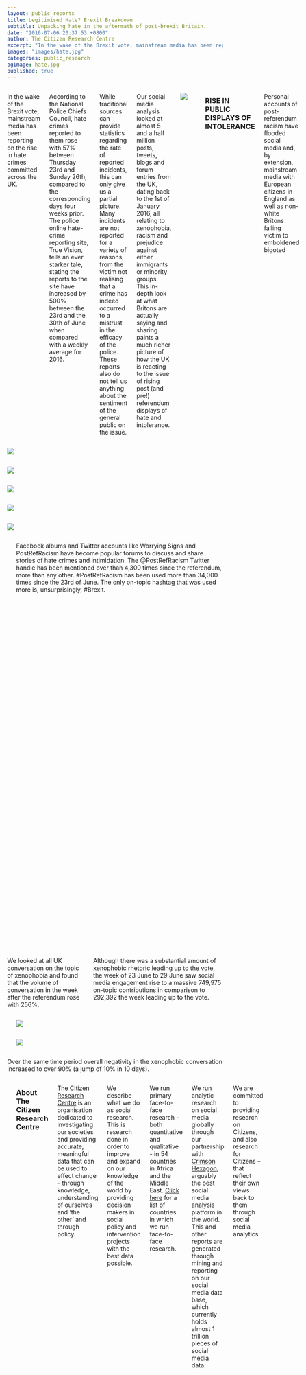 ```yaml
---
layout: public_reports
title: Legitimised Hate? Brexit Breakdown
subtitle: Unpacking hate in the aftermath of post-brexit Britain. 
date: "2016-07-06 20:37:53 +0800"
author: The Citizen Research Centre
excerpt: "In the wake of the Brexit vote, mainstream media has been reporting on the rise in hate crimes committed across the UK."
images: "images/hate.jpg"
categories: public_research
ogimage: hate.jpg
published: true
---
```

<div class="row">
    <div class='medium-2 large-2 columns'>
        <div class='spacing'></div>
    </div>
<div class='medium-8 large-8 columns'>
<p>In the wake of the Brexit vote, mainstream media has been reporting on the rise in hate crimes committed across the UK.</p>

<p>According to the National Police Chiefs Council, hate crimes reported to them rose with 57% between Thursday 23rd and Sunday 26th, compared to the corresponding days four weeks prior. The police online hate-crime reporting site, True Vision, tells an ever starker tale, stating the reports to the site have increased by 500% between the 23rd and the 30th of June when compared with a weekly average for 2016.</p>

<p>While traditional sources can provide statistics regarding the rate of reported incidents, this can only give us a partial picture. Many incidents are not reported for a variety of reasons, from the victim not realising that a crime has indeed occurred to a mistrust in the efficacy of the police. These reports also do not tell us anything about the sentiment of the general public on the issue.</p>

<p>Our social media analysis looked at almost 5 and a half million posts, tweets, blogs and forum entries from the UK, dating back to the 1st of January 2016, all relating to xenophobia, racism and prejudice against  either immigrants or minority groups. This in-depth look at what Britons are actually saying and sharing paints a much richer picture of how the UK is reacting to the issue of rising post (and pre!) referendum displays of hate and intolerance.</p>

<p style="text-align: center;" ><img src="images/blog-images/hate_tweets.jpg"></p>
<div class='spacing'></div>
<h3>RISE IN PUBLIC DISPLAYS OF INTOLERANCE</h3>
<p>Personal accounts of post-referendum racism have flooded social media and, by extension, mainstream media with European citizens in England as well as non-white Britons falling victim to emboldened bigoted </p>
</div>
<div class='medium-2 large-2 columns'>
        <div class='spacing'></div>
    </div>
</div>
<div class="row">
    <div class='medium-1 large-1 columns'>
        <div class='spacing'></div>
    </div>
    <div class='medium-2 large-2 columns'>
        <p ><img src="images/blog-images/hate_tweet_1.jpg"></p>
    </div>
     <div class='medium-2 large-2 columns'>
        <p ><img src="images/blog-images/hate_tweet_2.jpg"></p>
    </div>
     <div class='medium-2 large-2 columns'>
        <p ><img src="images/blog-images/hate_tweet_3.jpg"></p>
    </div>
     <div class='medium-2 large-2 columns'>
        <p ><img src="images/blog-images/hate_tweet_4.jpg"></p>
    </div>
     <div class='medium-2 large-2 columns'>
        <p ><img src="images/blog-images/hate_tweet_5.jpg"></p>
    </div>
    
<div class='medium-1 large-1 columns'>
        <div class='spacing'></div>
    </div>
</div>
<div class="row">
    <div class='medium-2 large-2 columns'>
        <div class='spacing'></div>
    </div>
<div class='medium-8 large-8 columns'>
<div class='spacing'></div>
<p>Facebook albums and Twitter accounts like Worrying Signs and PostRefRacism have become popular forums to discuss and share stories of hate crimes and intimidation. The @PostRefRacism Twitter handle has been mentioned over than 4,300 times since the referendum, more than any other.  #PostRefRacism has been used more than 34,000 times since the 23rd of June. The only on-topic hashtag that was used more is, unsurprisingly, #Brexit.
</p>
</div>
<div class='medium-2 large-2 columns'>
        <div class='spacing'></div>
    </div>
</div>
<div class="row">
    <div class='medium-2 large-2 columns'>
        <div class='spacing'></div>
    </div>
<div class='medium-4 large-4 columns'>
<div id="handle_mentions" style="min-width: 310px; max-width: 49%; height: 400px; float: left; margin: 1%;"></div>

</div>
<div class='medium-4 large-4 columns'>
<div id="hashtag_mentions" style="min-width: 310px; max-width: 49%; height: 400px; float: left; margin: 1%;"></div>

</div>
<div class='medium-2 large-2 columns'>
        <div class='spacing'></div>
    </div>
</div>
<div class="row">
    <div class='medium-2 large-2 columns'>
        <div class='spacing'></div>
    </div>
<div class='medium-4 large-4 columns'>
<p>We looked at all UK conversation on the topic of xenophobia and found that the volume of conversation in the week after the referendum rose with 256%.
</p><p>
Although there was a substantial amount of xenophobic rhetoric leading up to the vote, the week of 23 June to 29 June saw social media engagement rise to a massive 749,975 on-topic contributions in comparison to 292,392 the week leading up to the vote.
</p>

</div>
<div class='medium-6 large-6 columns'>
 <div class='spacing'></div>
 <p ><img src="images/blog-images/volume.jpg"></p>
</div>
</div>
<div class="row">
    <div class='medium-6 large-6 columns'>
 <div class='spacing'></div>
 <p ><img src="images/blog-images/volume.jpg"></p>
</div>
<div class='medium-4 large-4 columns'>
<p>Over the same time period overall negativity in the xenophobic conversation increased to over 90% (a jump of 10% in 10 days).
</p>

</div>
 <div class='medium-2 large-2 columns'>
        <div class='spacing'></div>
    </div>

</div>
<div class="row">
<div class='medium-2 large-2 columns'>
        <div class='spacing'></div>
    </div>
<div class='medium-8 large-8 columns'>
<div class='spacing'></div>
<h3>About The Citizen Research Centre</h3>
<p><a href="{{site.url}}" target="_blank">The Citizen Research Centre</a> is an organisation dedicated to investigating our societies and providing accurate, meaningful data that can be used to effect change – through knowledge, understanding of ourselves and ‘the other’ and through policy.</p><p>
We describe what we do as social research. This is research done in order to improve and expand on our knowledge of the world by providing decision makers in social policy and intervention projects with the best data possible.</p><p>
We run primary face-to-face research - both quantitative and qualitative - in 54 countries in Africa and the Middle East. <a href="http://citizenresearchcentre.org/where-we-work.html">Click here</a> for a list of countries in which we run face-to-face research.</p><p>
We run analytic research on social media globally through our partnership with <a href="http://www.crimsonhexagon.com/" target="_blank">Crimson Hexagon</a>, arguably the best social media analysis platform in the world. This and other reports are generated through mining and reporting on our social media data base, which currently holds almost 1 trillion pieces of social media data.</p><p>
We are committed to providing research on Citizens, and also research for Citizens – that reflect their own views back to them through social media analytics.
</p>

</div>
<div class='medium-2 large-2 columns'>
    <div class='spacing'></div>
    </div>
</div>







<script>
$(function () {
    $('#handle_mentions').highcharts({
        chart: {
            type: 'bar'
        },
        title: {
            text: 'Handle Mentions - Hate Crimes & Intimidation Stories'
        },
        subtitle: {
            text: 'Source: <a href="http://www.crimsonhexagon.com/">Crimson Hexagon</a>'
        },
        xAxis: {
            categories: ['@PostRefRacism','@Nigel_Farage', '@jeremycorbyn', '@LBC', '@BBCNews', '@SkyNews', '@Guardian', '@BorisJohnson', '@HuffPostUK', '@posklondon'],
            title: {
                text: null
            }
        },
        yAxis: {
            min: 0,
            title: {
                text: 'Mentions',
                align: 'high'
            },
            labels: {
                overflow: 'justify'
            }
        },
        tooltip: {
            valueSuffix: ' mentions'
        },
        plotOptions: {
            bar: {
                dataLabels: {
                    enabled: true
                }
            }
        },
        credits: {
            enabled: false
        },
        series: [{
            name: 'Mentions',
            data: [4300, 3800, 3500, 2500, 2000, 2000, 1900, 1800, 1800, 1600]
        }]
    });
});
</script>

<script>
$(function () {
    $('#hashtag_mentions').highcharts({
        chart: {
            type: 'bar'
        },
        title: {
            text: 'Hashtag Mentions - Hate Crimes & Intimidation Stories'
        },
        subtitle: {
            text: 'Source: <a href="http://www.crimsonhexagon.com/">Crimson Hexagon</a>'
        },
        xAxis: {
            categories: ['#Brexit', '#PostRefRacism', '#EURefResults', '#EUref', '#racism', '#safetypin', '#hatecrime', '#Remain', '#VoteLeave', '#Leave'],
            title: {
                text: null
            }
        },
        yAxis: {
            min: 0,
            title: {
                text: 'Mentions',
                align: 'high'
            },
            labels: {
                overflow: 'justify'
            }
        },
        tooltip: {
            valueSuffix: ' mentions'
        },
        plotOptions: {
            bar: {
                dataLabels: {
                    enabled: true
                }
            }
        },
        credits: {
            enabled: false
        },
        series: [{
            name: 'Mentions',
            data: [57000, 34000, 21000, 18000, 7700, 5000, 4500, 4300, 4100, 4000]
        }]
    });
});
</script>
